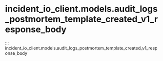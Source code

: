 # incident_io_client.models.audit_logs_postmortem_template_created_v1_response_body

::: incident_io_client.models.audit_logs_postmortem_template_created_v1_response_body

